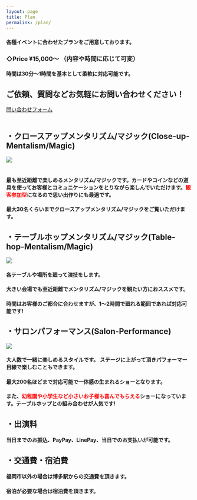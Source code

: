 ```yaml
---
layout: page
title: Plan
permalink: /plan/
---
```


#### 各種イベントに合わせたプランをご用意しております。
### **◇Price ¥15,000〜** （内容や時間に応じて可変）
#### 時間は30分〜1時間を基本として柔軟に対応可能です。
## ご依頼、質問などお気軽にお問い合わせください！

<div class="center-text">
<a href="https://docs.google.com/forms/d/e/1FAIpQLSczOn9ij_jjLe-g-M388obvXedEwFoD92fltsy7Amn8VyjsVA/viewform?usp=sf_link" class="btn-animation-02" target="blank"><span>問い合わせフォーム</span> </a>
</div>
<br>


## **・クロースアップメンタリズム/マジック(Close-up-Mentalism/Magic)**
<img class="close-up" src="../images/S__58105867_2.jpg"><br>
<br>

#### 最も至近距離で楽しめるメンタリズム/マジックです。カードやコインなどの道具を使ってお客様とコミュニケーションをとりながら楽しんでいただけます。<span style="color: red; ">観客参加型</span>になるので思い出作りにも最適です。
#### 最大30名くらいまでクロースアップメンタリズム/マジックをご覧いただけます。

## **・テーブルホップメンタリズム/マジック(Table-hop-Mentalism/Magic)**
<img class="close-up" src="../images/Tablehopimg.png">
<br>

#### 各テーブルや場所を廻って演技をします。
#### 大きい会場でも**至近距離**でメンタリズム/マジックを観たい方におススメです。
#### 時間はお客様のご都合に合わせますが、1〜2時間で廻れる範囲であれば対応可能です!

## **・サロンパフォーマンス(Salon-Performance)**
<img class="close-up2" src="../images/salon2.jpg"><br>

#### 大人数で一緒に楽しめるスタイルです。 ステージに上がって頂きパフォーマー目線で楽しむこともできます。
#### 最大200名ほどまで対応可能で一体感の生まれるショーとなります。
#### また、<span style="color: red; ">幼稚園や小学生など小さいお子様も喜んでもらえる</span>ショーになっています。テーブルホップとの組み合わせが人気です!<br>

## **・出演料**
#### 当日までのお振込、PayPay、LinePay、当日でのお支払いが可能です。

## **・交通費・宿泊費**
#### 福岡市以外の場合は博多駅からの交通費を頂きます。
#### 宿泊が必要な場合は宿泊費を頂きます。

